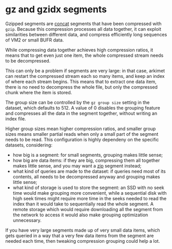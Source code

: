 # gz and gzidx segments

Gzipped segments are [concat](seg-concat.md) segments that have been compressed
with `gzip`. Because this compression processes all data together, it can
exploit similarities between different data, and compress efficiently long
sequences of VM2 or small BUFR data.

While compressing data together achieves high compression ratios, it means that
to get even just one item, the whole compressed stream needs to be decompressed.

This can only be a problem if segments are very large: in that case, arkimet
can restart the compressed stream each so many items, and keep an index of
where each stream begins. This means that to extract one data item, there is no
need to decompress the whole file, but only the compressed chunk where the item
is stored.

The group size can be controlled by the `gz group size` setting in the dataset,
which defaults to 512. A value of 0 disables the grouping feature and
compresses all the data in the segment together, without writing an index file.

Higher group sizes mean higher compression ratios, and smaller group sizes
means smaller partial reads when only a small part of the segment needs to be
read. This configuration is highly dependeny on the specific datasets,
considering:

 * how big is a segment: for small segments, grouping makes little sense;
 * how big are data items: if they are big, compressing them all together makes
   little sense, and you may want a [zip](seg-zip.md) segment instead;
 * what kind of queries are made to the dataset: if queries need most of its
   contents, all needs to be decompressed anyway and grouping makes little
   sense;
 * what kind of storage is used to store the segment: an SSD with no seek time
   would make grouping more convenient, while a sequential disk with high seek
   times might require more time in the seeks needed to read the index than it
   would take to sequentially read the whole segment. A remote storage which
   would require downloading all the segment from the network to access it
   would also make grouping optimization unnecessary.

If you have very large segments made up of very small data items, which gets
queried in a way that a very few data items from the segment are needed each
time, then tweaking compression grouping could help a lot.
